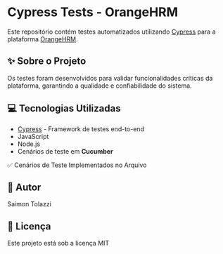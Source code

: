 # Cypress Tests - OrangeHRM

Este repositório contém testes automatizados utilizando [Cypress](https://www.cypress.io/) para a plataforma [OrangeHRM](https://opensource-demo.orangehrmlive.com/web/index.php/auth/login).

## ✨ Sobre o Projeto

Os testes foram desenvolvidos para validar funcionalidades críticas da plataforma, garantindo a qualidade e confiabilidade do sistema.

## 💻 Tecnologias Utilizadas

- [Cypress](https://www.cypress.io/) - Framework de testes end-to-end
- JavaScript
- Node.js
- Cenários de teste em **Cucumber**

✅ Cenários de Teste Implementados no Arquivo

## 👤 Autor

Saimon Tolazzi

## 📅 Licença

Este projeto está sob a licença MIT

